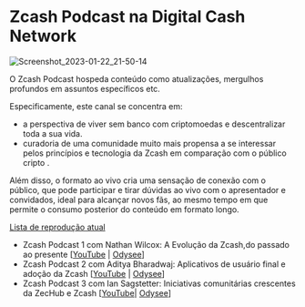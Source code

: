 
# Zcash Podcast na Digital Cash Network
![Screenshot_2023-01-22_21-50-14](https://user-images.githubusercontent.com/81990132/213973803-b0629c92-08d4-459b-99f1-594854a7db3a.png)

O Zcash Podcast hospeda conteúdo como atualizações, mergulhos profundos em assuntos específicos etc.

Especificamente, este canal se concentra em:

* a perspectiva de viver sem banco com criptomoedas e descentralizar toda a sua vida.
* curadoria de uma comunidade muito mais propensa a se interessar pelos princípios e tecnologia da Zcash em comparação com o público cripto .

Além disso, o formato ao vivo cria uma sensação de conexão com o público, que pode participar e tirar dúvidas ao vivo com o apresentador e convidados, ideal para alcançar novos fãs, ao mesmo tempo em que permite o consumo posterior do conteúdo em formato longo.


[Lista de reprodução atual](https://youtube.com/playlist?list=PLBFOSRGoT80W5EAebpT9zwXu6OTS1mq8w)


  * Zcash Podcast 1 com Nathan Wilcox: A Evolução da Zcash,do passado ao presente [[YouTube](https://youtu.be/tCrFmK-5Enc) | [Odysee](https://odysee.com/@DigitalCashNetwork:c/Zcash-Podcast-2:a)]
  * Zcash Podcast 2 com Aditya Bharadwaj: Aplicativos de usuário final e adoção da Zcash [[YouTube](https://youtu.be/sK13gwtTaCQ) | [Odysee](https://odysee.com/@DigitalCashNetwork:c/Zcash-Podcast-1:8)]
  * Zcash Podcast 3 com Ian Sagstetter: Iniciativas comunitárias crescentes da ZecHub e Zcash [[YouTube](https://www.youtube.com/watch?v=0tIK6vBM3-s)| [Odysee](https://odysee.com/@DigitalCashNetwork:c/Zcash-Podcast-3:a)]


